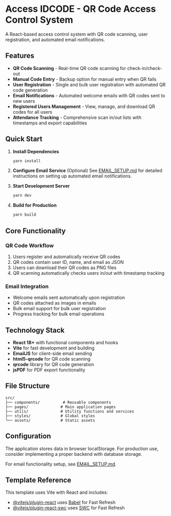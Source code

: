 # Access IDCODE - QR Code Access Control System

A React-based access control system with QR code scanning, user registration, and automated email notifications.

## Features

- **QR Code Scanning** - Real-time QR code scanning for check-in/check-out
- **Manual Code Entry** - Backup option for manual entry when QR fails
- **User Registration** - Single and bulk user registration with automated QR code generation
- **Email Notifications** - Automated welcome emails with QR codes sent to new users
- **Registered Users Management** - View, manage, and download QR codes for all users
- **Attendance Tracking** - Comprehensive scan in/out lists with timestamps and export capabilities

## Quick Start

1. **Install Dependencies**

   ```bash
   yarn install
   ```

2. **Configure Email Service** (Optional)
   See [EMAIL_SETUP.md](./EMAIL_SETUP.md) for detailed instructions on setting up automated email notifications.

3. **Start Development Server**

   ```bash
   yarn dev
   ```

4. **Build for Production**
   ```bash
   yarn build
   ```

## Core Functionality

### QR Code Workflow

1. Users register and automatically receive QR codes
2. QR codes contain user ID, name, and email as JSON
3. Users can download their QR codes as PNG files
4. QR scanning automatically checks users in/out with timestamp tracking

### Email Integration

- Welcome emails sent automatically upon registration
- QR codes attached as images in emails
- Bulk email support for bulk user registration
- Progress tracking for bulk email operations

## Technology Stack

- **React 18+** with functional components and hooks
- **Vite** for fast development and building
- **EmailJS** for client-side email sending
- **html5-qrcode** for QR code scanning
- **qrcode** library for QR code generation
- **jsPDF** for PDF export functionality

## File Structure

```
src/
├── components/          # Reusable components
├── pages/              # Main application pages
├── utils/              # Utility functions and services
├── styles/             # Global styles
└── assets/             # Static assets
```

## Configuration

The application stores data in browser localStorage. For production use, consider implementing a proper backend with database storage.

For email functionality setup, see [EMAIL_SETUP.md](./EMAIL_SETUP.md).

## Template Reference

This template uses Vite with React and includes:

- [@vitejs/plugin-react](https://github.com/vitejs/vite-plugin-react/blob/main/packages/plugin-react/README.md) uses [Babel](https://babeljs.io/) for Fast Refresh
- [@vitejs/plugin-react-swc](https://github.com/vitejs/vite-plugin-react-swc) uses [SWC](https://swc.rs/) for Fast Refresh

